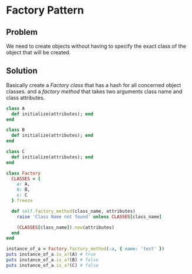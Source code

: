 # Factory Pattern

## Problem
We need to create objects without having to specify the exact class of the object that will be created.

## Solution
Basically create a *Factory class* that has a hash for all concerned object classes. and a *factory method* that takes two arguments class name and class attributes. 

```ruby
class A
  def initialize(attributes); end
end

class B
  def initialize(attributes); end
end

class C
  def initialize(attributes); end
end

class Factory
  CLASSES = {
    a: A,
    b: B,
    c: C
  }.freeze

  def self.factory_method(class_name, attributes)
    raise 'Class Name not found' unless CLASSES[class_name]

    (CLASSES[class_name]).new(attributes)
  end
end

instance_of_a = Factory.factory_method(:a, { name: 'test' })
puts instance_of_a.is_a?(A) # true
puts instance_of_a.is_a?(B) # false
puts instance_of_a.is_a?(C) # false
```